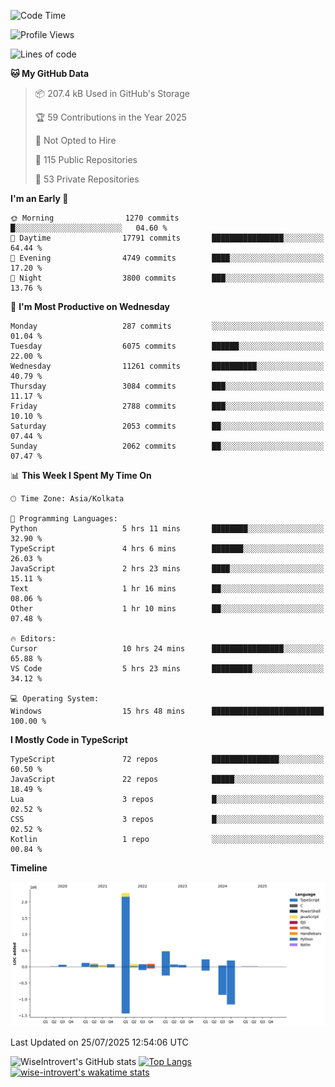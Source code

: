 <!--START_SECTION:waka-->
![Code Time](http://img.shields.io/badge/Code%20Time-2%2C413%20hrs%207%20mins-blue)

![Profile Views](http://img.shields.io/badge/Profile%20Views-0-blue)

![Lines of code](https://img.shields.io/badge/From%20Hello%20World%20I%27ve%20Written-4.0%20million%20lines%20of%20code-blue)

**🐱 My GitHub Data** 

> 📦 207.4 kB Used in GitHub's Storage 
 > 
> 🏆 59 Contributions in the Year 2025
 > 
> 🚫 Not Opted to Hire
 > 
> 📜 115 Public Repositories 
 > 
> 🔑 53 Private Repositories 
 > 
**I'm an Early 🐤** 

```text
🌞 Morning                1270 commits        █░░░░░░░░░░░░░░░░░░░░░░░░   04.60 % 
🌆 Daytime                17791 commits       ████████████████░░░░░░░░░   64.44 % 
🌃 Evening                4749 commits        ████░░░░░░░░░░░░░░░░░░░░░   17.20 % 
🌙 Night                  3800 commits        ███░░░░░░░░░░░░░░░░░░░░░░   13.76 % 
```
📅 **I'm Most Productive on Wednesday** 

```text
Monday                   287 commits         ░░░░░░░░░░░░░░░░░░░░░░░░░   01.04 % 
Tuesday                  6075 commits        ██████░░░░░░░░░░░░░░░░░░░   22.00 % 
Wednesday                11261 commits       ██████████░░░░░░░░░░░░░░░   40.79 % 
Thursday                 3084 commits        ███░░░░░░░░░░░░░░░░░░░░░░   11.17 % 
Friday                   2788 commits        ███░░░░░░░░░░░░░░░░░░░░░░   10.10 % 
Saturday                 2053 commits        ██░░░░░░░░░░░░░░░░░░░░░░░   07.44 % 
Sunday                   2062 commits        ██░░░░░░░░░░░░░░░░░░░░░░░   07.47 % 
```


📊 **This Week I Spent My Time On** 

```text
🕑︎ Time Zone: Asia/Kolkata

💬 Programming Languages: 
Python                   5 hrs 11 mins       ████████░░░░░░░░░░░░░░░░░   32.90 % 
TypeScript               4 hrs 6 mins        ███████░░░░░░░░░░░░░░░░░░   26.03 % 
JavaScript               2 hrs 23 mins       ████░░░░░░░░░░░░░░░░░░░░░   15.11 % 
Text                     1 hr 16 mins        ██░░░░░░░░░░░░░░░░░░░░░░░   08.06 % 
Other                    1 hr 10 mins        ██░░░░░░░░░░░░░░░░░░░░░░░   07.48 % 

🔥 Editors: 
Cursor                   10 hrs 24 mins      ████████████████░░░░░░░░░   65.88 % 
VS Code                  5 hrs 23 mins       █████████░░░░░░░░░░░░░░░░   34.12 % 

💻 Operating System: 
Windows                  15 hrs 48 mins      █████████████████████████   100.00 % 
```

**I Mostly Code in TypeScript** 

```text
TypeScript               72 repos            ███████████████░░░░░░░░░░   60.50 % 
JavaScript               22 repos            █████░░░░░░░░░░░░░░░░░░░░   18.49 % 
Lua                      3 repos             █░░░░░░░░░░░░░░░░░░░░░░░░   02.52 % 
CSS                      3 repos             █░░░░░░░░░░░░░░░░░░░░░░░░   02.52 % 
Kotlin                   1 repo              ░░░░░░░░░░░░░░░░░░░░░░░░░   00.84 % 
```



**Timeline**

![Lines of Code chart](https://raw.githubusercontent.com/wise-introvert/wise-introvert/master/assets/bar_graph.png)


 Last Updated on 25/07/2025 12:54:06 UTC
<!--END_SECTION:waka-->

![WiseIntrovert's GitHub stats](https://github-readme-stats.vercel.app/api?username=wise-introvert&count_private=true&show_icons=true)
[![Top Langs](https://github-readme-stats.vercel.app/api/top-langs/?username=wise-introvert&langs_count=10)](https://github.com/anuraghazra/github-readme-stats)
[![wise-introvert's wakatime stats](https://github-readme-stats.vercel.app/api/wakatime?username=wiseintrovert)](https://github.com/anuraghazra/github-readme-stats)
